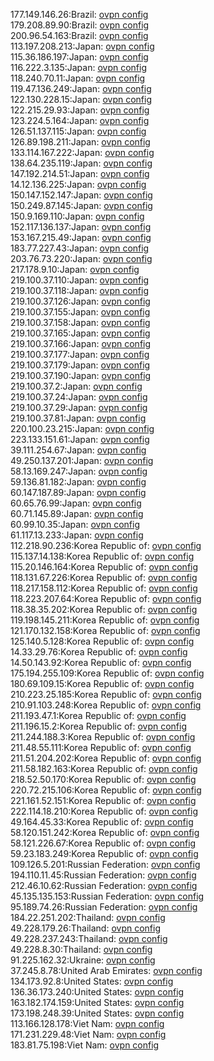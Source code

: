 177.149.146.26:Brazil: [ovpn config](vpn/177_149_146_26.ovpn)  
179.208.89.90:Brazil: [ovpn config](vpn/179_208_89_90.ovpn)  
200.96.54.163:Brazil: [ovpn config](vpn/200_96_54_163.ovpn)  
113.197.208.213:Japan: [ovpn config](vpn/113_197_208_213.ovpn)  
115.36.186.197:Japan: [ovpn config](vpn/115_36_186_197.ovpn)  
116.222.3.135:Japan: [ovpn config](vpn/116_222_3_135.ovpn)  
118.240.70.11:Japan: [ovpn config](vpn/118_240_70_11.ovpn)  
119.47.136.249:Japan: [ovpn config](vpn/119_47_136_249.ovpn)  
122.130.228.15:Japan: [ovpn config](vpn/122_130_228_15.ovpn)  
122.215.29.93:Japan: [ovpn config](vpn/122_215_29_93.ovpn)  
123.224.5.164:Japan: [ovpn config](vpn/123_224_5_164.ovpn)  
126.51.137.115:Japan: [ovpn config](vpn/126_51_137_115.ovpn)  
126.89.198.211:Japan: [ovpn config](vpn/126_89_198_211.ovpn)  
133.114.167.222:Japan: [ovpn config](vpn/133_114_167_222.ovpn)  
138.64.235.119:Japan: [ovpn config](vpn/138_64_235_119.ovpn)  
147.192.214.51:Japan: [ovpn config](vpn/147_192_214_51.ovpn)  
14.12.136.225:Japan: [ovpn config](vpn/14_12_136_225.ovpn)  
150.147.152.147:Japan: [ovpn config](vpn/150_147_152_147.ovpn)  
150.249.87.145:Japan: [ovpn config](vpn/150_249_87_145.ovpn)  
150.9.169.110:Japan: [ovpn config](vpn/150_9_169_110.ovpn)  
152.117.136.137:Japan: [ovpn config](vpn/152_117_136_137.ovpn)  
153.167.215.49:Japan: [ovpn config](vpn/153_167_215_49.ovpn)  
183.77.227.43:Japan: [ovpn config](vpn/183_77_227_43.ovpn)  
203.76.73.220:Japan: [ovpn config](vpn/203_76_73_220.ovpn)  
217.178.9.10:Japan: [ovpn config](vpn/217_178_9_10.ovpn)  
219.100.37.110:Japan: [ovpn config](vpn/219_100_37_110.ovpn)  
219.100.37.118:Japan: [ovpn config](vpn/219_100_37_118.ovpn)  
219.100.37.126:Japan: [ovpn config](vpn/219_100_37_126.ovpn)  
219.100.37.155:Japan: [ovpn config](vpn/219_100_37_155.ovpn)  
219.100.37.158:Japan: [ovpn config](vpn/219_100_37_158.ovpn)  
219.100.37.165:Japan: [ovpn config](vpn/219_100_37_165.ovpn)  
219.100.37.166:Japan: [ovpn config](vpn/219_100_37_166.ovpn)  
219.100.37.177:Japan: [ovpn config](vpn/219_100_37_177.ovpn)  
219.100.37.179:Japan: [ovpn config](vpn/219_100_37_179.ovpn)  
219.100.37.190:Japan: [ovpn config](vpn/219_100_37_190.ovpn)  
219.100.37.2:Japan: [ovpn config](vpn/219_100_37_2.ovpn)  
219.100.37.24:Japan: [ovpn config](vpn/219_100_37_24.ovpn)  
219.100.37.29:Japan: [ovpn config](vpn/219_100_37_29.ovpn)  
219.100.37.81:Japan: [ovpn config](vpn/219_100_37_81.ovpn)  
220.100.23.215:Japan: [ovpn config](vpn/220_100_23_215.ovpn)  
223.133.151.61:Japan: [ovpn config](vpn/223_133_151_61.ovpn)  
39.111.254.67:Japan: [ovpn config](vpn/39_111_254_67.ovpn)  
49.250.137.201:Japan: [ovpn config](vpn/49_250_137_201.ovpn)  
58.13.169.247:Japan: [ovpn config](vpn/58_13_169_247.ovpn)  
59.136.81.182:Japan: [ovpn config](vpn/59_136_81_182.ovpn)  
60.147.187.89:Japan: [ovpn config](vpn/60_147_187_89.ovpn)  
60.65.76.99:Japan: [ovpn config](vpn/60_65_76_99.ovpn)  
60.71.145.89:Japan: [ovpn config](vpn/60_71_145_89.ovpn)  
60.99.10.35:Japan: [ovpn config](vpn/60_99_10_35.ovpn)  
61.117.13.233:Japan: [ovpn config](vpn/61_117_13_233.ovpn)  
112.218.90.236:Korea Republic of: [ovpn config](vpn/112_218_90_236.ovpn)  
115.137.14.138:Korea Republic of: [ovpn config](vpn/115_137_14_138.ovpn)  
115.20.146.164:Korea Republic of: [ovpn config](vpn/115_20_146_164.ovpn)  
118.131.67.226:Korea Republic of: [ovpn config](vpn/118_131_67_226.ovpn)  
118.217.158.112:Korea Republic of: [ovpn config](vpn/118_217_158_112.ovpn)  
118.223.207.64:Korea Republic of: [ovpn config](vpn/118_223_207_64.ovpn)  
118.38.35.202:Korea Republic of: [ovpn config](vpn/118_38_35_202.ovpn)  
119.198.145.211:Korea Republic of: [ovpn config](vpn/119_198_145_211.ovpn)  
121.170.132.158:Korea Republic of: [ovpn config](vpn/121_170_132_158.ovpn)  
125.140.5.128:Korea Republic of: [ovpn config](vpn/125_140_5_128.ovpn)  
14.33.29.76:Korea Republic of: [ovpn config](vpn/14_33_29_76.ovpn)  
14.50.143.92:Korea Republic of: [ovpn config](vpn/14_50_143_92.ovpn)  
175.194.255.109:Korea Republic of: [ovpn config](vpn/175_194_255_109.ovpn)  
180.69.109.15:Korea Republic of: [ovpn config](vpn/180_69_109_15.ovpn)  
210.223.25.185:Korea Republic of: [ovpn config](vpn/210_223_25_185.ovpn)  
210.91.103.248:Korea Republic of: [ovpn config](vpn/210_91_103_248.ovpn)  
211.193.47.1:Korea Republic of: [ovpn config](vpn/211_193_47_1.ovpn)  
211.196.15.2:Korea Republic of: [ovpn config](vpn/211_196_15_2.ovpn)  
211.244.188.3:Korea Republic of: [ovpn config](vpn/211_244_188_3.ovpn)  
211.48.55.111:Korea Republic of: [ovpn config](vpn/211_48_55_111.ovpn)  
211.51.204.202:Korea Republic of: [ovpn config](vpn/211_51_204_202.ovpn)  
211.58.182.163:Korea Republic of: [ovpn config](vpn/211_58_182_163.ovpn)  
218.52.50.170:Korea Republic of: [ovpn config](vpn/218_52_50_170.ovpn)  
220.72.215.106:Korea Republic of: [ovpn config](vpn/220_72_215_106.ovpn)  
221.161.52.151:Korea Republic of: [ovpn config](vpn/221_161_52_151.ovpn)  
222.114.18.210:Korea Republic of: [ovpn config](vpn/222_114_18_210.ovpn)  
49.164.45.33:Korea Republic of: [ovpn config](vpn/49_164_45_33.ovpn)  
58.120.151.242:Korea Republic of: [ovpn config](vpn/58_120_151_242.ovpn)  
58.121.226.67:Korea Republic of: [ovpn config](vpn/58_121_226_67.ovpn)  
59.23.183.249:Korea Republic of: [ovpn config](vpn/59_23_183_249.ovpn)  
109.126.5.201:Russian Federation: [ovpn config](vpn/109_126_5_201.ovpn)  
194.110.11.45:Russian Federation: [ovpn config](vpn/194_110_11_45.ovpn)  
212.46.10.62:Russian Federation: [ovpn config](vpn/212_46_10_62.ovpn)  
45.135.135.153:Russian Federation: [ovpn config](vpn/45_135_135_153.ovpn)  
95.189.74.26:Russian Federation: [ovpn config](vpn/95_189_74_26.ovpn)  
184.22.251.202:Thailand: [ovpn config](vpn/184_22_251_202.ovpn)  
49.228.179.26:Thailand: [ovpn config](vpn/49_228_179_26.ovpn)  
49.228.237.243:Thailand: [ovpn config](vpn/49_228_237_243.ovpn)  
49.228.8.30:Thailand: [ovpn config](vpn/49_228_8_30.ovpn)  
91.225.162.32:Ukraine: [ovpn config](vpn/91_225_162_32.ovpn)  
37.245.8.78:United Arab Emirates: [ovpn config](vpn/37_245_8_78.ovpn)  
134.173.92.8:United States: [ovpn config](vpn/134_173_92_8.ovpn)  
136.36.173.240:United States: [ovpn config](vpn/136_36_173_240.ovpn)  
163.182.174.159:United States: [ovpn config](vpn/163_182_174_159.ovpn)  
173.198.248.39:United States: [ovpn config](vpn/173_198_248_39.ovpn)  
113.166.128.178:Viet Nam: [ovpn config](vpn/113_166_128_178.ovpn)  
171.231.229.48:Viet Nam: [ovpn config](vpn/171_231_229_48.ovpn)  
183.81.75.198:Viet Nam: [ovpn config](vpn/183_81_75_198.ovpn)  
